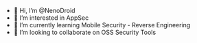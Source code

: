 - 👋 Hi, I’m @NenoDroid
- 👀 I’m interested in AppSec
- 🌱 I’m currently learning Mobile Security - Reverse Engineering
- 💞️ I’m looking to collaborate on OSS Security Tools


